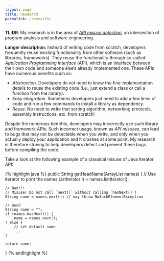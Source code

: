 ```yaml
---
layout: page
title: Research
permalink: /research/
---
```


**TL;DR**: My research is in the area of [*API misuse
detection*](https://sarahnadi.org/smr/api-misuse/), an intersection of program
analysis and software engineering.


**Longer description:** Instead of writing code from scratch, developers
frequently reuse existing functionality from other software (such as libraries,
frameworks). They reuse the functionality through so-called *Application
Programming Interface* (API), which is an interface between their own code
and someone else’s already implemented one. These APIs have numerous benefits such as:
- *Abstraction.* Developers do not need to know the fine implementation details
to reuse the existing code (i.e., just extend a class or call a function from the
library).
- *Easy integration*. Sometimes developers just need to add a few lines of code
and run a few commands to install a library as dependency.
- *Reuse*. No need to write that sorting algorithm, networking protocols,
assembly instructions, etc. from scratch!

Despite the numerous benefits, developers may incorrectly use such library and
framework APIs. Such incorrect usage, known as *API misuses*, can lead to bugs
that may not be detectable when you write, and only when you actually deploy
your application and it crashes at some point. My research is
therefore striving to help developers detect and prevent these bugs before
compiling the code.

Take a look at the following example of a classical misuse of Java Iterator API:

{% highlight java %}
public String getHeadName(ArrayList<String> names) {
    // Use iterator to print the names
    ListIterator<String> it = names.listIterator();

    // Bad!!!
    // Misuse! Do not call `next()` without calling `hasNext()`!
    String name = names.next(); // may throw NoSuchElementException

    // Good
    String name = "";
    if (names.hasNext()) {
        name = names.next();
    } else {
        // set default name
        ...
    }

    return name;
}
{% endhighlight %}


<!--**Other work:** Earlier in my master's degree, I spent some time in the area of
software variability and reuse (e.g., software product lines, variability
implementation strategies). We collaborated with the [IBM/Eclipse
OMR](https://github.com/eclipse/omr) team to help them better understand the
challenges and constraints in their software, and subsequently [provided
guidance](https://github.com/eclipse/omr/issues/5276#issue-630075221) on how to
tackle these problems.-->


